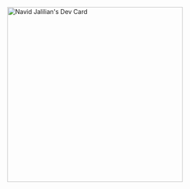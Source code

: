 
<a href="https://app.daily.dev/navidjJalilian" style="margin-left:auto;scale:0.5;"><img src="https://api.daily.dev/devcards/80e16af9709e4b9b8f869773d8e56e34.png?r=hrf" width="400" alt="Navid Jalilian's Dev Card"/></a>
